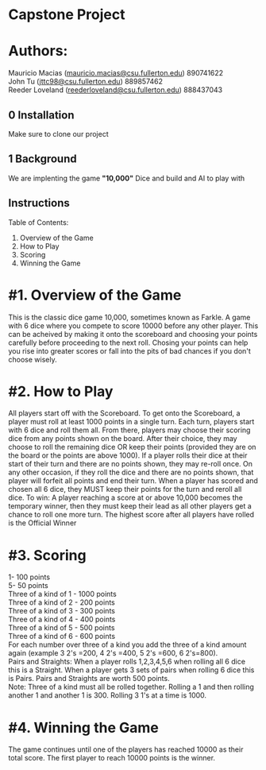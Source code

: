 # Capstone Project

# Authors:
Mauricio Macias (mauricio.macias@csu.fullerton.edu) 890741622 <br/>
John Tu (jttc98@csu.fullerton.edu) 889857462 <br/>
Reeder Loveland (reederloveland@csu.fullerton.edu) 888437043 <br/>

## 0 Installation
Make sure to clone our project

## 1 Background 

We are implenting the game **"10,000"** Dice and build and AI to play with 

## 

## Instructions

Table of Contents:
1. Overview of the Game
2. How to Play
3. Scoring
4. Winning the Game


#1. Overview of the Game
===========================================================================
This is the classic dice game 10,000, sometimes known as Farkle.  A game with 6 dice where you compete to score 10000 before any other player. This can be acheived by making it onto the scoreboard and choosing your points carefully before proceeding to the next roll. Chosing your points can help you rise into greater scores or fall into the pits of bad chances if you don't choose wisely. 


#2. How to Play
===========================================================================
All players start off with the Scoreboard. To get onto the Scoreboard, a player must roll at least 1000 points in a single turn. 
Each turn, players start with 6 dice and roll them all. From there, players may choose their scoring dice from any points shown on the board. After their choice, they may choose to roll the remaining dice OR keep their points (provided they are on the board or the points are above 1000).
If a player rolls their dice at their start of their turn and there are no points shown, they may re-roll once. On any other occasion, if they roll the dice and there are no points shown, that player will forfeit all points and end their turn.
When a player has scored and chosen all 6 dice, they MUST keep their points for the turn and reroll all dice.
To win: A player reaching a score at or above 10,000 becomes the temporary winner, then they must keep their lead as all other players get a chance to roll one more turn. The highest score after all players have rolled is the Official Winner


#3. Scoring
===========================================================================
1- 100 points <br/>
5- 50 points <br/>
Three of a kind of 1 - 1000 points <br/>
Three of a kind of 2 - 200 points <br/>
Three of a kind of 3 - 300 points <br/>
Three of a kind of 4 - 400 points <br/>
Three of a kind of 5 - 500 points <br/>
Three of a kind of 6 - 600 points <br/>
For each number over three of a kind you add the three of a kind amount again (example 3 2's =200, 4 2's =400, 5 2's =600, 6 2's=800). <br/>
Pairs and Straights: When a player rolls 1,2,3,4,5,6 when rolling all 6 dice this is a Straight. When a player gets 3 sets of pairs when rolling 6 dice this is Pairs. Pairs and Straights are worth 500 points. <br/>
Note: Three of a kind must all be rolled together. Rolling a 1 and then rolling another 1 and another 1 is 300. Rolling 3 1's at a time is 1000. <br/>


#4. Winning the Game
===========================================================================
The game continues until one of the players has reached 10000 as their total score. The first player to reach 10000 points is the winner.
